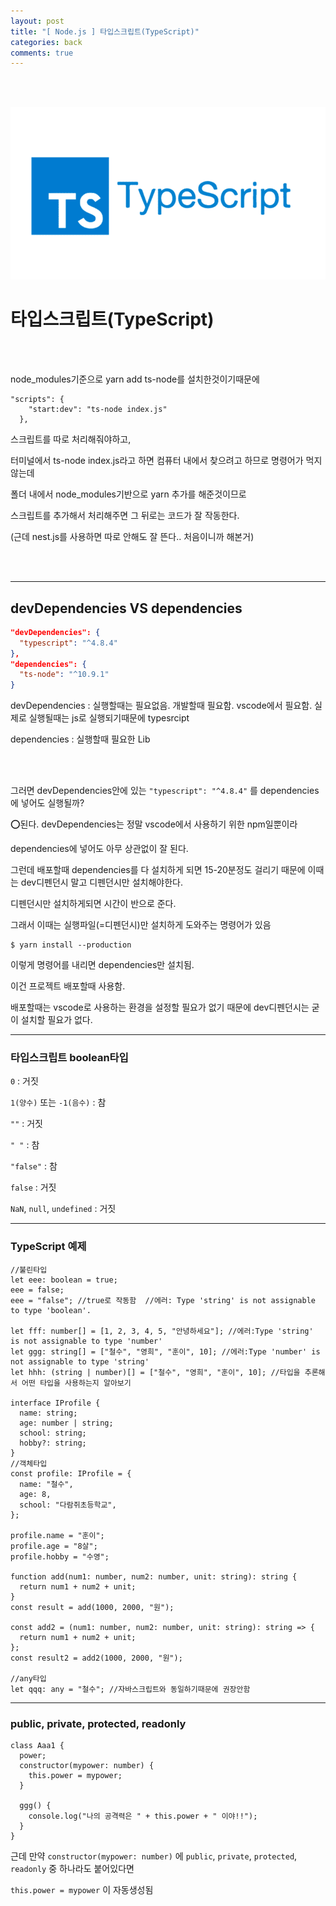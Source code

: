 ```yaml
---
layout: post
title: "[ Node.js ] 타입스크립트(TypeScript)"
categories: back
comments: true
---
```


<br>

<Br>

![ts](/assets/img/devcate/ts.png)

# 타입스크립트(TypeScript)

<br>

<Br>

node_modules기준으로 yarn add ts-node를 설치한것이기때문에

```
"scripts": {
    "start:dev": "ts-node index.js"
  },
```

스크립트를 따로 처리해줘야하고,

터미널에서 ts-node index.js라고 하면 컴퓨터 내에서 찾으려고 하므로 명령어가 먹지 않는데

폴더 내에서 node_modules기반으로 yarn 추가를 해준것이므로

스크립트를 추가해서 처리해주면 그 뒤로는 코드가 잘 작동한다.

(근데 nest.js를 사용하면 따로 안해도 잘 뜬다.. 처음이니까 해본거)

<br>

<br>

---

## devDependencies VS dependencies

```json
"devDependencies": {
  "typescript": "^4.8.4"
},
"dependencies": {
  "ts-node": "^10.9.1"
}
```

devDependencies : 실행할때는 필요없음. 개발할때 필요함. vscode에서 필요함. 실제로 실행될때는 js로 실행되기때문에 typesrcipt

dependencies : 실행할때 필요한 Lib

<br>

<br>

그러면 devDependencies안에 있는 `"typescript": "^4.8.4"` 를 dependencies에 넣어도 실행될까?

⭕️된다. devDependencies는 정말 vscode에서 사용하기 위한 npm일뿐이라

dependencies에 넣어도 아무 상관없이 잘 된다.

그런데 배포할때 dependencies를 다 설치하게 되면 15-20분정도 걸리기 때문에 이때는 dev디펜던시 말고 디펜던시만 설치해야한다.

디펜던시만 설치하게되면 시간이 반으로 준다.

그래서 이때는 실행파일(=디펜던시)만 설치하게 도와주는 명령어가 있음

```
$ yarn install --production
```

이렇게 명령어를 내리면 dependencies만 설치됨.

이건 프로젝트 배포할때 사용함.

배포할때는 vscode로 사용하는 환경을 설정할 필요가 없기 때문에 dev디펜던시는 굳이 설치할 필요가 없다.

---

### 타입스크립트 boolean타입

`0` : 거짓

`1(양수)` 또는 `-1(음수)` : 참

`""` : 거짓

`" "` : 참

`"false"` : 참

`false` : 거짓

`NaN`, `null`, `undefined` : 거짓

---

### TypeScript 예제

```tsx
//불린타입
let eee: boolean = true;
eee = false;
eee = "false"; //true로 작동함	//에러: Type 'string' is not assignable to type 'boolean'.

let fff: number[] = [1, 2, 3, 4, 5, "안녕하세요"]; //에러:Type 'string' is not assignable to type 'number'
let ggg: string[] = ["철수", "영희", "훈이", 10]; //에러:Type 'number' is not assignable to type 'string'
let hhh: (string | number)[] = ["철수", "영희", "훈이", 10]; //타입을 추론해서 어떤 타입을 사용하는지 알아보기

interface IProfile {
  name: string;
  age: number | string;
  school: string;
  hobby?: string;
}
//객체타입
const profile: IProfile = {
  name: "철수",
  age: 8,
  school: "다람쥐초등학교",
};

profile.name = "훈이";
profile.age = "8살";
profile.hobby = "수영";

function add(num1: number, num2: number, unit: string): string {
  return num1 + num2 + unit;
}
const result = add(1000, 2000, "원");

const add2 = (num1: number, num2: number, unit: string): string => {
  return num1 + num2 + unit;
};
const result2 = add2(1000, 2000, "원");

//any타입
let qqq: any = "철수"; //자바스크립트와 동일하기때문에 권장안함
```

---

### public, private, protected, readonly

```tsx
class Aaa1 {
  power;
  constructor(mypower: number) {
    this.power = mypower;
  }

  ggg() {
    console.log("나의 공격력은 " + this.power + " 이야!!");
  }
}
```

근데 만약 `constructor(mypower: number)` 에 `public`, `private`, `protected`, `readonly` 중 하나라도 붙어있다면

`this.power = mypower` 이 자동생성됨
